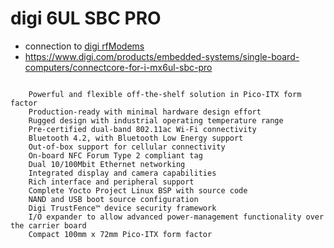 # digi 6UL SBC PRO

* connection to [digi rfModems](../../rfModems/xbee900.md)
* https://www.digi.com/products/embedded-systems/single-board-computers/connectcore-for-i-mx6ul-sbc-pro


```

    Powerful and flexible off-the-shelf solution in Pico-ITX form factor
    Production-ready with minimal hardware design effort
    Rugged design with industrial operating temperature range
    Pre-certified dual-band 802.11ac Wi-Fi connectivity
    Bluetooth 4.2, with Bluetooth Low Energy support
    Out-of-box support for cellular connectivity
    On-board NFC Forum Type 2 compliant tag
    Dual 10/100Mbit Ethernet networking
    Integrated display and camera capabilities
    Rich interface and peripheral support
    Complete Yocto Project Linux BSP with source code
    NAND and USB boot source configuration
    Digi TrustFence™ device security framework
    I/O expander to allow advanced power-management functionality over the carrier board
    Compact 100mm x 72mm Pico-ITX form factor
```
